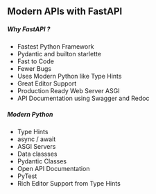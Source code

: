 ## Modern APIs with FastAPI

##### Why FastAPI ?

- Fastest Python Framework
- Pydantic and builton starlette
- Fast to Code
- Fewer Bugs 
- Uses Modern Python like Type Hints
- Great Editor Support
- Production Ready Web Server ASGI
- API Documentation using Swagger and Redoc



##### Modern Python

- Type Hints
- async / await
- ASGI Servers
- Data classses
- Pydantic Classes
- Open API Documentation
- PyTest
- Rich Editor Support from Type Hints



